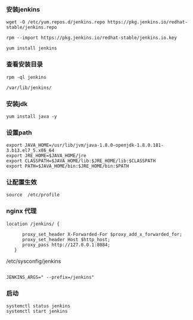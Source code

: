 ### 安装jenkins

~~~
wget -O /etc/yum.repos.d/jenkins.repo https://pkg.jenkins.io/redhat-stable/jenkins.repo

rpm --import https://pkg.jenkins.io/redhat-stable/jenkins.io.key

yum install jenkins
~~~


### 查看安装目录
~~~
rpm -ql jenkins
~~~

~~~
/var/lib/jenkins/

~~~

### 安装jdk
~~~
yum install java -y
~~~

### 设置path
~~~
export JAVA_HOME=/usr/lib/jvm/java-1.8.0-openjdk-1.8.0.181-3.b13.el7_5.x86_64
export JRE_HOME=$JAVA_HOME/jre
export CLASSPATH=$JAVA_HOME/lib:$JRE_HOME/lib:$CLASSPATH
export PATH=$JAVA_HOME/bin:$JRE_HOME/bin:$PATH
~~~


### 让配置生效
~~~
source  /etc/profile
~~~

### nginx 代理

~~~
location /jenkins/ {
 
      proxy_set_header X-Forwarded-For $proxy_add_x_forwarded_for;
      proxy_set_header Host $http_host;
      proxy_pass http://127.0.0.1:8084;
   }
~~~

/etc/sysconfig/jenkins

~~~

JENKINS_ARGS=" --prefix=/jenkins"
~~~


### 启动

~~~
systemctl status jenkins
systemctl start jenkins
~~~
